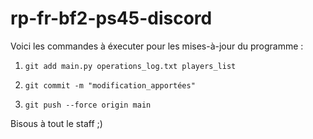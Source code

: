 # rp-fr-bf2-ps45-discord

Voici les commandes à éxecuter pour les mises-à-jour du programme :

1. ``git add main.py operations_log.txt players_list``

2. ``git commit -m "modification_apportées"``

3. ``git push --force origin main``

Bisous à tout le staff ;)
